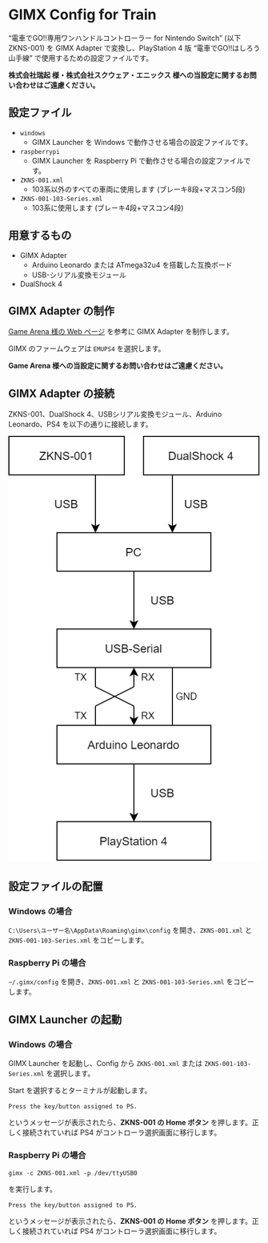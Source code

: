 GIMX Config for Train
=====

“電車でGO!!専用ワンハンドルコントローラー for Nintendo Switch” (以下 ZKNS-001) を GIMX Adapter で変換し、PlayStation 4 版 “電車でGO!!はしろう山手線” で使用するための設定ファイルです。

**株式会社瑞起 様・株式会社スクウェア・エニックス 様への当設定に関するお問い合わせはご遠慮ください。**

## 設定ファイル

- `windows`
  - GIMX Launcher を Windows で動作させる場合の設定ファイルです。
- `raspberrypi`
  - GIMX Launcher を Raspberry Pi で動作させる場合の設定ファイルです。
- `ZKNS-001.xml`
  - 103系以外のすべての車両に使用します (ブレーキ8段+マスコン5段)
- `ZKNS-001-103-Series.xml`
  - 103系に使用します (ブレーキ4段+マスコン4段)

## 用意するもの

- GIMX Adapter
  - Arduino Leonardo または ATmega32u4 を搭載した互換ボード
  - USB-シリアル変換モジュール
- DualShock 4

## GIMX Adapter の制作

[Game Arena 様の Web ページ](https://gamearena.blog.jp/archives/461530.html) を参考に GIMX Adapter を制作します。

GIMX のファームウェアは `EMUPS4` を選択します。

**Game Arena 様への当設定に関するお問い合わせはご遠慮ください。**

## GIMX Adapter の接続

ZKNS-001、DualShock 4、USBシリアル変換モジュール、Arduino Leonardo、PS4 を以下の通りに接続します。

![](connection.png)

## 設定ファイルの配置

### Windows の場合

`C:\Users\ユーザー名\AppData\Roaming\gimx\config` を開き、`ZKNS-001.xml` と `ZKNS-001-103-Series.xml` をコピーします。

### Raspberry Pi の場合

`~/.gimx/config` を開き、`ZKNS-001.xml` と `ZKNS-001-103-Series.xml` をコピーします。

## GIMX Launcher の起動

### Windows の場合

GIMX Launcher を起動し、Config から `ZKNS-001.xml` または `ZKNS-001-103-Series.xml` を選択します。

Start を選択するとターミナルが起動します。

```
Press the key/button assigned to PS.
```

というメッセージが表示されたら、**ZKNS-001 の Home ボタン** を押します。正しく接続されていれば PS4 がコントローラ選択画面に移行します。

### Raspberry Pi の場合

```shell
gimx -c ZKNS-001.xml -p /dev/ttyUSB0
```

を実行します。

```
Press the key/button assigned to PS.
```

というメッセージが表示されたら、**ZKNS-001 の Home ボタン** を押します。正しく接続されていれば PS4 がコントローラ選択画面に移行します。